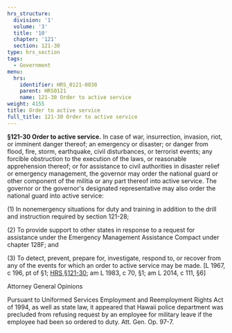 ```yaml
---
hrs_structure:
  division: '1'
  volume: '3'
  title: '10'
  chapter: '121'
  section: 121-30
type: hrs_section
tags:
  - Government
menu:
  hrs:
    identifier: HRS_0121-0030
    parent: HRS0121
    name: 121-30 Order to active service
weight: 4155
title: Order to active service
full_title: 121-30 Order to active service
---
```

**§121-30 Order to active service.** In case of war, insurrection, invasion, riot, or imminent danger thereof; an emergency or disaster; or danger from flood, fire, storm, earthquake, civil disturbances, or terrorist events; any forcible obstruction to the execution of the laws, or reasonable apprehension thereof; or for assistance to civil authorities in disaster relief or emergency management, the governor may order the national guard or other component of the militia or any part thereof into active service. The governor or the governor's designated representative may also order the national guard into active service:

(1) In nonemergency situations for duty and training in addition to the drill and instruction required by section 121-28;

(2) To provide support to other states in response to a request for assistance under the Emergency Management Assistance Compact under chapter 128F; and

(3) To detect, prevent, prepare for, investigate, respond to, or recover from any of the events for which an order to active service may be made. [L 1967, c 196, pt of §1; [HRS §121-30](/title-10/chapter-121/section-121-30/); am L 1983, c 70, §1; am L 2014, c 111, §6]

Attorney General Opinions

Pursuant to Uniformed Services Employment and Reemployment Rights Act of 1994, as well as state law, it appeared that Hawaii police department was precluded from refusing request by an employee for military leave if the employee had been so ordered to duty. Att. Gen. Op. 97-7.